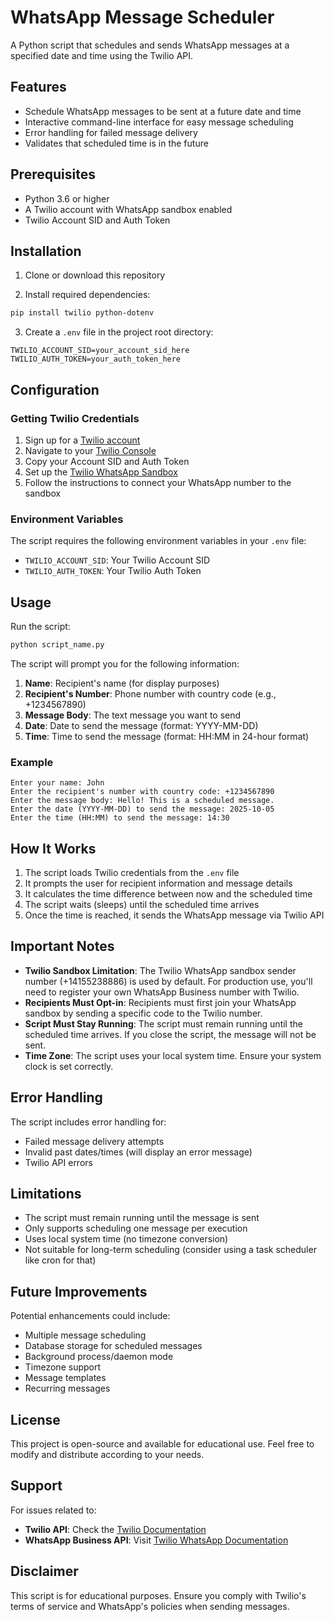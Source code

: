 # WhatsApp Message Scheduler

A Python script that schedules and sends WhatsApp messages at a specified date and time using the Twilio API.

## Features

- Schedule WhatsApp messages to be sent at a future date and time
- Interactive command-line interface for easy message scheduling
- Error handling for failed message delivery
- Validates that scheduled time is in the future

## Prerequisites

- Python 3.6 or higher
- A Twilio account with WhatsApp sandbox enabled
- Twilio Account SID and Auth Token

## Installation

1. Clone or download this repository

2. Install required dependencies:
```bash
pip install twilio python-dotenv
```

3. Create a `.env` file in the project root directory:
```env
TWILIO_ACCOUNT_SID=your_account_sid_here
TWILIO_AUTH_TOKEN=your_auth_token_here
```

## Configuration

### Getting Twilio Credentials

1. Sign up for a [Twilio account](https://www.twilio.com/try-twilio)
2. Navigate to your [Twilio Console](https://console.twilio.com/)
3. Copy your Account SID and Auth Token
4. Set up the [Twilio WhatsApp Sandbox](https://www.twilio.com/console/sms/whatsapp/sandbox)
5. Follow the instructions to connect your WhatsApp number to the sandbox

### Environment Variables

The script requires the following environment variables in your `.env` file:

- `TWILIO_ACCOUNT_SID`: Your Twilio Account SID
- `TWILIO_AUTH_TOKEN`: Your Twilio Auth Token

## Usage

Run the script:
```bash
python script_name.py
```

The script will prompt you for the following information:

1. **Name**: Recipient's name (for display purposes)
2. **Recipient's Number**: Phone number with country code (e.g., +1234567890)
3. **Message Body**: The text message you want to send
4. **Date**: Date to send the message (format: YYYY-MM-DD)
5. **Time**: Time to send the message (format: HH:MM in 24-hour format)

### Example

```
Enter your name: John
Enter the recipient's number with country code: +1234567890
Enter the message body: Hello! This is a scheduled message.
Enter the date (YYYY-MM-DD) to send the message: 2025-10-05
Enter the time (HH:MM) to send the message: 14:30
```

## How It Works

1. The script loads Twilio credentials from the `.env` file
2. It prompts the user for recipient information and message details
3. It calculates the time difference between now and the scheduled time
4. The script waits (sleeps) until the scheduled time arrives
5. Once the time is reached, it sends the WhatsApp message via Twilio API

## Important Notes

- **Twilio Sandbox Limitation**: The Twilio WhatsApp sandbox sender number (+14155238886) is used by default. For production use, you'll need to register your own WhatsApp Business number with Twilio.
- **Recipients Must Opt-in**: Recipients must first join your WhatsApp sandbox by sending a specific code to the Twilio number.
- **Script Must Stay Running**: The script must remain running until the scheduled time arrives. If you close the script, the message will not be sent.
- **Time Zone**: The script uses your local system time. Ensure your system clock is set correctly.

## Error Handling

The script includes error handling for:
- Failed message delivery attempts
- Invalid past dates/times (will display an error message)
- Twilio API errors

## Limitations

- The script must remain running until the message is sent
- Only supports scheduling one message per execution
- Uses local system time (no timezone conversion)
- Not suitable for long-term scheduling (consider using a task scheduler like cron for that)

## Future Improvements

Potential enhancements could include:
- Multiple message scheduling
- Database storage for scheduled messages
- Background process/daemon mode
- Timezone support
- Message templates
- Recurring messages

## License

This project is open-source and available for educational use. Feel free to modify and distribute according to your needs.

## Support

For issues related to:
- **Twilio API**: Check the [Twilio Documentation](https://www.twilio.com/docs)
- **WhatsApp Business API**: Visit [Twilio WhatsApp Documentation](https://www.twilio.com/docs/whatsapp)

## Disclaimer

This script is for educational purposes. Ensure you comply with Twilio's terms of service and WhatsApp's policies when sending messages.